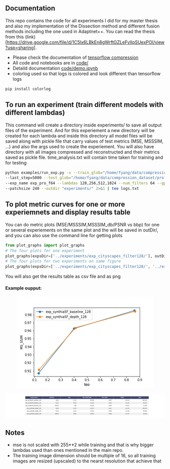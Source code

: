 ## Documentation
This repo contains the code for all experiments I did for my master thesis and also my implementation of the Dissection method and different fusion methods including the one used in Adaptnet++. You can read the thesis from this (link)[https://drive.google.com/file/d/1C5lx6LBkEn8gWrftGZLeFvIIpSUexPOl/view?usp=sharing].

- Please check the documentation of [tensorflow compression](https://tensorflow.github.io/compression/)       
- All code and notebooks are in [code/](https://github.com/BasemElbarashy/image-compression-and-semantic-segmentation/edit/master/code/)      
- Detaild documentation [code/demo.ipynb](https://github.com/BasemElbarashy/image-compression-and-semantic-segmentation/blob/master/code/demo.ipynb)                      
- colorlog used so that logs is colored and look different than tensorflow logs               
            
```bash
pip install colorlog
```
            

## To run an experiment (train different models with different lambdas)
This command will create a directory inside experiments/ to save all output files of the experiment. And for this experiement a new directory will be created for each lambda and inside this directory all model files will be saved along with pickle file that carry values of test metrics (MSE, MSSSIM, ...) and also the args used to create the experiement. You will also have directory with all images compressed and reconstructed and their metrics saved as pickle file. time_analysis.txt will contain time taken for training and for testing
```bash
python examples/run_exp.py -v --train_glob="/home/fyang/data/compression_dataset/professional/train/*.png" 
--last_step=5000 --test_glob="/home/fyang/data/compression_dataset/professional/valid/*.png" 
--exp_name exp_pro_f64 --lambdas 128,256,512,1024 --num_filters 64 --gpu 5,1 exp 
--patchsize 240 --outdir "experiments/" 2>&1 | tee logs.txt
```   

## To plot metric curves for one or more experiemnets and display results table  

You can do metric plots (MSE/MSSSIM,MSSSIM_db/PSNR vs bbp) for one or several experiements on the same plot and the will be saved in outDir/, and you can also use the command line for getting plots
 

```python
from plot_graphs import plot_graphs
# The four plots for one experiment 
plot_graphs(expsDir=['../experiments/exp_cityscapes_filter128/'], outDir='../experiments/')
# The four plots for two experiments on same figure 
plot_graphs(expsDir=['../experiments/exp_cityscapes_filter128/', '../experiments/exp_cityscapes_filter64/'], outDir='../experiments/')
```           

You will also get the results table as csv file and as png  

#### Example oupput:
<p align="center">
 <img src=figures/bppVsMSSSIM.png?raw=true>
</p>

<p align="center">
 <img src=figures/results.png?raw=true>
</p>
                 


## Notes
* mse is not scaled with 255**2 while training and that is why bigger lambdas used than ones mentioned in the main repo.     
* The training image dimension should be multiple of 16, so all training images are resized (upscaled) to the nearst resolution that achieve that  
